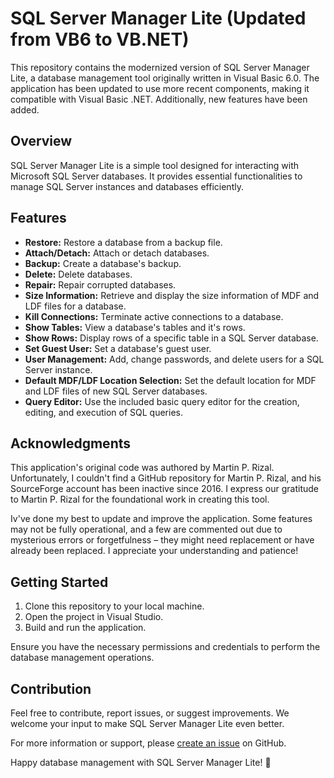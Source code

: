 # SQL Server Manager Lite (Updated from VB6 to VB.NET)

This repository contains the modernized version of SQL Server Manager Lite, a database management tool originally written in Visual Basic 6.0. The application has been updated to use more recent components, making it compatible with Visual Basic .NET. Additionally, new features have been added.

## Overview

SQL Server Manager Lite is a simple tool designed for interacting with Microsoft SQL Server databases. It provides essential functionalities to manage SQL Server instances and databases efficiently.

## Features

- **Restore:** Restore a database from a backup file.
- **Attach/Detach:** Attach or detach databases.
- **Backup:** Create a database's backup.
- **Delete:** Delete databases.
- **Repair:** Repair corrupted databases.
- **Size Information:** Retrieve and display the size information of MDF and LDF files for a database.
- **Kill Connections:** Terminate active connections to a database.
- **Show Tables:** View a database's tables and it's rows.
- **Show Rows:** Display rows of a specific table in a SQL Server database.
- **Set Guest User:** Set a database's guest user.
- **User Management:** Add, change passwords, and delete users for a SQL Server instance.
- **Default MDF/LDF Location Selection:** Set the default location for MDF and LDF files of new SQL Server databases.
- **Query Editor:** Use the included basic query editor for the creation, editing, and execution of SQL queries.

## Acknowledgments

This application's original code was authored by Martin P. Rizal. Unfortunately, I couldn't find a GitHub repository for Martin P. Rizal, and his SourceForge account has been inactive since 2016. I express our gratitude to Martin P. Rizal for the foundational work in creating this tool.

Iv've done my best to update and improve the application. Some features may not be fully operational, and a few are commented out due to mysterious errors or forgetfulness – they might need replacement or have already been replaced. I appreciate your understanding and patience!

## Getting Started

1. Clone this repository to your local machine.
2. Open the project in Visual Studio.
3. Build and run the application.

Ensure you have the necessary permissions and credentials to perform the database management operations.

## Contribution

Feel free to contribute, report issues, or suggest improvements. We welcome your input to make SQL Server Manager Lite even better.

For more information or support, please [create an issue](https://github.com/JoyangAR/SQL-Server-Manager-Lite/issues) on GitHub.

Happy database management with SQL Server Manager Lite! 🚀
